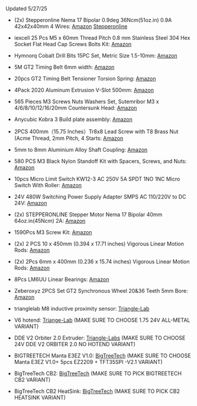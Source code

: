 Updated 5/27/25

- (2x) Stepperonline Nema 17 Bipolar 0.9deg 36Ncm(51oz.in) 0.9A 42x42x40mm 4 Wires: [Amazon](https://a.co/d/cxJGrp1) [Stepperonline](https://www.omc-stepperonline.com/nema-17-bipolar-0-9deg-36ncm-51oz-in-0-9a-5-4v-42x42x40mm-4-wires-17hm15-0904s)
- iexcell 25 Pcs M5 x 60mm Thread Pitch 0.8 mm Stainless Steel 304 Hex Socket Flat Head Cap Screws Bolts Kit: [Amazon](https://a.co/d/i7QItlL)
- Hymnorq Cobalt Drill Bits 15PC Set, Metric Size 1.5-10mm: [Amazon](https://a.co/d/cp3Z61e)
- 5M GT2 Timing Belt 6mm width: [Amazon](https://a.co/d/6wYfHLA)
- 20pcs GT2 Timing Belt Tensioner Torsion Spring: [Amazon](https://a.co/d/eOcRTt9)
- 4Pack 2020 Aluminum Extrusion V-Slot 500mm: [Amazon](https://a.co/d/bfFlIh4)
- 565 Pieces M3 Screws Nuts Washers Set, Sutemribor M3 x 4/6/8/10/12/16/20mm Countersunk Head: [Amazon](https://a.co/d/4XWbT3w)
- Anycubic Kobra 3 Build plate assembly: [Amazon](https://a.co/d/5mofGed)
- 2PCS 400mm（15.75 Inches）Tr8x8 Lead Screw with T8 Brass Nut (Acme Thread, 2mm Pitch, 4 Starts: [Amazon](https://a.co/d/eAzXcd1)
- 5mm to 8mm Aluminium Alloy Shaft Coupling: [Amazon](https://a.co/d/2yQQRR6)
- 580 PCS M3 Black Nylon Standoff Kit with Spacers, Screws, and Nuts: [Amazon](https://a.co/d/3ski8s5)
- 10pcs Micro Limit Switch KW12-3 AC 250V 5A SPDT 1NO 1NC Micro Switch With Roller: [Amazon](https://a.co/d/j1za4Sr)
- 24V 480W Switching Power Supply Adapter SMPS AC 110/220V to DC 24V: [Amazon](https://a.co/d/goHCgDo)
- (2x) STEPPERONLINE Stepper Motor Nema 17 Bipolar 40mm 64oz.in(45Ncm) 2A: [Amazon](https://a.co/d/0sLCQks)
- 1590Pcs M3 Screw Kit: [Amazon](https://a.co/d/etbID81)
- (2x) 2 PCS 10 x 450mm (0.394 x 17.71 inches) Vigorous Linear Motion Rods: [Amazon](https://a.co/d/boRPGc3)
- (2x) 2Pcs 6mm x 400mm (0.236 x 15.74 inches) Vigorous Linear Motion Rods: [Amazon](https://a.co/d/f1f063z)
- 8Pcs LM6UU Linear Bearings: [Amazon](https://a.co/d/eilXz34)
- Zeberoxyz 2PCS Set GT2 Synchronous Wheel 20&36 Teeth 5mm Bore: [Amazon](https://a.co/d/fhxlShq)


- trianglelab M8 inductive proximity sensor: [Triangle-Lab](https://trianglelab.net/products/m8)
- V6 hotend: [Triange-Lab](https://trianglelab.net/products/v6-hotend-1?VariantsId=10946) (MAKE SURE TO CHOOSE 1.75 24V ALL-METAL VARIANT)
- DDE V2 Orbiter 2.0 Extruder: [Triangle-Labs](https://trianglelab.net/products/dde-v2-orbiter-20-extruder?VariantsId=10328) (MAKE SURE TO CHOOSE 24V DDE V2 ORBITER 2.0 NO HOTEND VARIANT)


- BIGTREETECH Manta E3EZ V1.0: [BigTreeTech](https://biqu.equipment/products/bigtreetech-manta-e3ez-v1-0-for-ender3-ender3pro-ender5?variant=40214245081186) (MAKE SURE TO CHOOSE Manta E3EZ V1.0+ 5pcs EZ2209 + TFT35SPI -V2.1 VARIANT)
- BigTreeTech CB2: [BigTreeTech](https://biqu.equipment/products/bigtreetech-pi-2-cb2?variant=41018191839330) (MAKE SURE TO PICK BIGTREETECH CB2 VARIANT)
- BigTreeTech CB2 HeatSink: [BigTreeTech](https://biqu.equipment/products/bigtreetech-pi-2-cb2?variant=41283042213986) (MAKE SURE TO PICK CB2 HEATSINK VARIANT)
